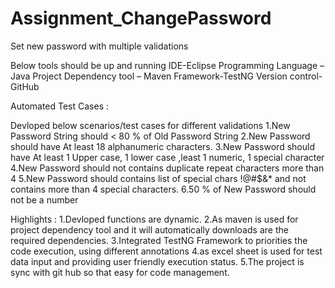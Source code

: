 # Assignment_ChangePassword
Set new password with multiple validations

Below tools should be up and running
      IDE-Eclipse
      Programming Language –Java
      Project Dependency tool – Maven
      Framework-TestNG
      Version control-GitHub

Automated Test Cases :

Devloped below scenarios/test cases for different validations
	1.New Password String should < 80 % of Old Password String
	2.New Password should have At least 18 alphanumeric characters.
	3.New Password should have At least 1 Upper case, 1 lower case ,least 1 numeric, 1 special character
	4.New Password should not contains duplicate repeat characters more than 4
	5.New Password should contains list of special chars !@#$&* and not contains more than 4 special characters.
	6.50 % of New Password should not be a number



Highlights :
1.Devloped functions are dynamic.
  2.As maven is used for project dependency tool and it will automatically downloads are the required dependencies.
     3.Integrated TestNG Framework to priorities the code execution, using different annotations 
        4.as excel sheet is used for test data input and providing user friendly execution status.
           5.The project is sync with git hub so that easy for code management.

